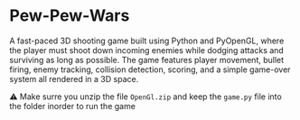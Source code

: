 # Pew-Pew-Wars
A fast-paced 3D shooting game built using Python and PyOpenGL, where the player must shoot down incoming enemies while dodging attacks and surviving as long as possible. The game features player movement, bullet firing, enemy tracking, collision detection, scoring, and a simple game-over system  all rendered in a 3D space.

⚠️ Make surre you unzip the file `OpenGl.zip` and keep the `game.py` file into the folder inorder to run the game
